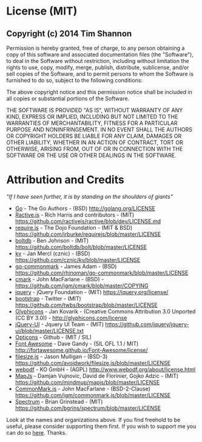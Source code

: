 License (MIT)
=========

Copyright (c) 2014 Tim Shannon
------------------------------

Permission is hereby granted, free of charge, to any person obtaining a copy of this software and associated documentation files (the "Software"), to deal in the Software without restriction, including without limitation the rights to use, copy, modify, merge, publish, distribute, sublicense, and/or sell copies of the Software, and to permit persons to whom the Software is furnished to do so, subject to the following conditions:

The above copyright notice and this permission notice shall be included in all copies or substantial portions of the Software.

THE SOFTWARE IS PROVIDED "AS IS", WITHOUT WARRANTY OF ANY KIND, EXPRESS OR IMPLIED, INCLUDING BUT NOT LIMITED TO THE WARRANTIES OF MERCHANTABILITY, FITNESS FOR A PARTICULAR PURPOSE AND NONINFRINGEMENT. IN NO EVENT SHALL THE AUTHORS OR COPYRIGHT HOLDERS BE LIABLE FOR ANY CLAIM, DAMAGES OR OTHER LIABILITY, WHETHER IN AN ACTION OF CONTRACT, TORT OR OTHERWISE, ARISING FROM, OUT OF OR IN CONNECTION WITH THE SOFTWARE OR THE USE OR OTHER DEALINGS IN THE SOFTWARE.


Attribution and Credits
=======================
*"If I have seen further, it is by standing on the shoulders of giants"*

* [Go](http://golang.org) - The Go Authors - (BSD) http://golang.org/LICENSE 
* [Ractive.js](http://www.ractivejs.org) - Rich Harris and contributors - (MIT) https://github.com/ractivejs/ractive/blob/dev/LICENSE.md
* [require.js](http://requirejs.org/) - The Dojo Foundation - (MIT & BSD) https://github.com/jrburke/requirejs/blob/master/LICENSE
* [boltdb](https://github.com/boltdb/bolt) - Ben Johnson - (MIT) https://github.com/boltdb/bolt/blob/master/LICENSE
* [kv](https://github.com/cznic/kv) - Jan Mercl (cznic) - (BSD) https://github.com/cznic/kv/blob/master/LICENSE
* [go-commonmark](https://github.com/rhinoman/go-commonmark) - James Adam - (BSD) https://github.com/rhinoman/go-commonmark/blob/master/LICENSE
*	[cmark](https://github.com/jgm/cmark) - John MacFarlane - (BSD) - https://github.com/jgm/cmark/blob/master/COPYING
* [jquery](https://jquery.org) - jQuery Foundation - (MIT) https://jquery.org/license/
* [bootstrap](http://getbootstrap.com) - Twitter - (MIT) https://github.com/twbs/bootstrap/blob/master/LICENSE
* [Glyphicons](http://glyphicons.com) -  Jan Kovarik - (Creative Commons Attribution 3.0 Unported (CC BY 3.0)) - http://glyphicons.com/license
* [jQuery-UI](http://jqueryui.com) - Jquery UI Team - (MIT) https://github.com/jquery/jquery-ui/blob/master/LICENSE.txt
* [Opticons](https://octicons.github.com) - Github - (MIT / SIL)
* [Font Awesome](http://fortawesome.github.io/Font-Awesome/) - Dave Gandy - (SIL OFL 1.1 / MIT) http://fortawesome.github.io/Font-Awesome/license/
* [filesize.js](http://filesizejs.com/) - Jason Mulligan - (BSD-3) https://github.com/avoidwork/filesize.js/blob/master/LICENSE
* [webodf](http://www.webodf.org/) - KO GmbH - (AGPL) http://www.webodf.org/about/license.html
* [MapJs](https://github.com/mindmup/mapjs) - Damjan Vujnovic, David de Florinier, Gojko Adzic - (MIT) https://github.com/mindmup/mapjs/blob/master/LICENSE
* [CommonMark.js](https://github.com/jgm/commonmark.js) - John MacFarlane - (BSD-2-Clause) https://github.com/jgm/commonmark.js/blob/master/LICENSE
* [Spectrum](https://github.com/bgrins/spectrum) - Brian Grinstead - (MIT) https://github.com/bgrins/spectrum/blob/master/LICENSE

Look at the names and organizations above.  If you find freehold to be useful, please consider supporting them first.  If you wish to support me you can do so [here](https://www.coinbase.com/tshannon).  Thanks.
